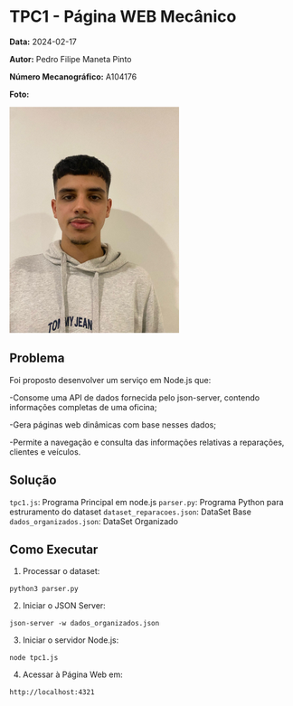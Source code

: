 # TPC1 - Página WEB Mecânico

**Data:** 2024-02-17

**Autor:** Pedro Filipe Maneta Pinto

**Número Mecanográfico:** A104176

**Foto:**

![Foto](../images/image.jpg)  

## Problema

Foi proposto desenvolver um serviço em Node.js que:

-Consome uma API de dados fornecida pelo json-server, contendo informações completas de uma oficina;

-Gera páginas web dinâmicas com base nesses dados;

-Permite a navegação e consulta das informações relativas a reparações, clientes e veículos.

## Solução
```tpc1.js```: Programa Principal em node.js
```parser.py```: Programa Python para estruramento do dataset
```dataset_reparacoes.json```: DataSet Base
```dados_organizados.json```: DataSet Organizado

## Como Executar

1. Processar o dataset:
```
python3 parser.py
```

2. Iniciar o JSON Server:
```
json-server -w dados_organizados.json 
```

3. Iniciar o servidor Node.js:
```
node tpc1.js
```

4. Acessar à Página Web em:
```
http://localhost:4321
```